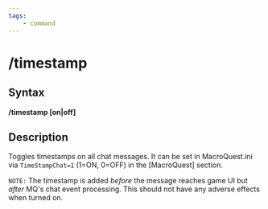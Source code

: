 ```yaml
---
tags:
    - command
---
```

# /timestamp

## Syntax

**/timestamp [on|off]**

## Description
Toggles timestamps on all chat messages. It can be set in MacroQuest.ini via `TimeStampChat=1` (1=ON, 0=OFF) in the [MacroQuest] section.

`NOTE:` The timestamp is added *before* the message reaches game UI but *after* MQ's chat event processing. This should not have any adverse effects when turned on.

